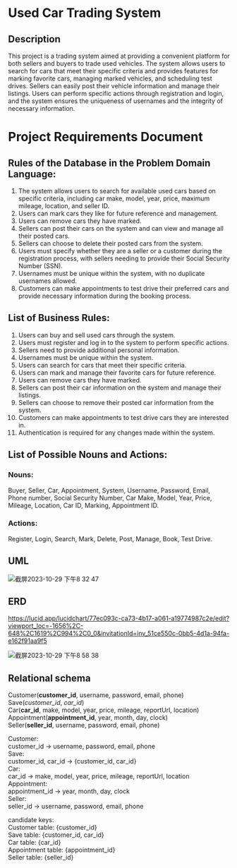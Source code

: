 # Used Car Trading System

## Description
This project is a trading system aimed at providing a convenient platform for both sellers and buyers to trade used vehicles. The system allows users to search for cars that meet their specific criteria and provides features for marking favorite cars, managing marked vehicles, and scheduling test drives. Sellers can easily post their vehicle information and manage their listings. Users can perform specific actions through registration and login, and the system ensures the uniqueness of usernames and the integrity of necessary information.

# Project Requirements Document

## Rules of the Database in the Problem Domain Language:

1. The system allows users to search for available used cars based on specific criteria, including car make, model, year, price, maximum mileage, location, and seller ID.
2. Users can mark cars they like for future reference and management.
3. Users can remove cars they have marked.
4. Sellers can post their cars on the system and can view and manage all their posted cars.
5. Sellers can choose to delete their posted cars from the system.
6. Users must specify whether they are a seller or a customer during the registration process, with sellers needing to provide their Social Security Number (SSN).
7. Usernames must be unique within the system, with no duplicate usernames allowed.
8. Customers can make appointments to test drive their preferred cars and provide necessary information during the booking process.

## List of Business Rules:

1. Users can buy and sell used cars through the system.
2. Users must register and log in to the system to perform specific actions.
3. Sellers need to provide additional personal information.
4. Usernames must be unique within the system.
5. Users can search for cars that meet their specific criteria.
6. Users can mark and manage their favorite cars for future reference.
7. Users can remove cars they have marked.
8. Sellers can post their car information on the system and manage their listings.
9. Sellers can choose to remove their posted car information from the system.
10. Customers can make appointments to test drive cars they are interested in.
11. Authentication is required for any changes made within the system.

## List of Possible Nouns and Actions:

### Nouns: 
Buyer, Seller, Car, Appointment, System, Username, Password, Email, Phone number, Social Security Number, Car Make, Model, Year, Price, Mileage, Location, Car ID, Marking, Appointment ID.

### Actions: 
Register, Login, Search, Mark, Delete, Post, Manage, Book, Test Drive.


## UML
![截屏2023-10-29 下午8 32 47](https://github.com/Gloaming02/Used-Car-Trading-System/assets/91642985/78c66fe3-6419-4992-a5a7-c68e8324a002)  

## ERD
https://lucid.app/lucidchart/77ec093c-ca73-4b17-a061-a19774987c2e/edit?viewport_loc=-1656%2C-648%2C1619%2C994%2C0_0&invitationId=inv_51ce550c-0bb5-4d1a-94fa-e162f91aa9f5  

![截屏2023-10-29 下午8 58 38](https://github.com/Gloaming02/Used-Car-Trading-System/assets/91642985/078c6c36-4cce-41b4-8526-0fd6ba3ae7e9)  

## Relational schema
Customer(**customer_id**, username, password, email, phone)  
Save(*customer_id*, *car_id*)  
Car(**car_id**, make, model, year, price, mileage, reportUrl, location)  
Appointment(**appointment_id**, year, month, day, clock)  
Seller(**seller_id**, username, password, email, phone)  

Customer:  
customer_id → username, password, email, phone  
Save:  
customer_id, car_id → {customer_id, car_id}  
Car:  
car_id → make, model, year, price, mileage, reportUrl, location  
Appointment:  
appointment_id → year, month, day, clock  
Seller:  
seller_id → username, password, email, phone  

candidate keys:  
Customer table: {customer_id}  
Save table: {customer_id, car_id}  
Car table: {car_id}  
Appointment table: {appointment_id}  
Seller table: {seller_id}  
